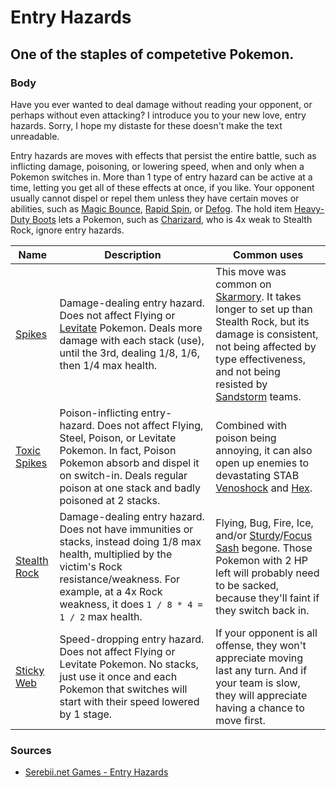 # Entry Hazards

## One of the staples of competetive Pokemon.

### Body

Have you ever wanted to deal damage without reading your opponent, or perhaps without even attacking? I introduce you to your new love, entry hazards. Sorry, I hope my distaste for these doesn't make the text unreadable.

Entry hazards are moves with effects that persist the entire battle, such as inflicting damage, poisoning, or lowering speed, when and only when a Pokemon switches in. More than 1 type of entry hazard can be active at a time, letting you get all of these effects at once, if you like. Your opponent usually cannot dispel or repel them unless they have certain moves or abilities, such as [Magic Bounce](https://www.serebii.net/abilitydex/magicbounce.shtml), [Rapid Spin](https://www.serebii.net/attackdex-swsh/rapidspin.shtml), or [Defog](https://www.serebii.net/attackdex-swsh/defog.shtml). The hold item [Heavy-Duty Boots](https://www.serebii.net/itemdex/heavy-dutyboots.shtml) lets a Pokemon, such as [Charizard](https://www.serebii.net/pokedex-swsh/charizard/), who is 4x weak to Stealth Rock, ignore entry hazards.

| Name | Description | Common uses |
| ---- | ----------- | ----------- |
| [Spikes](https://www.serebii.net/attackdex-swsh/spikes.shtml) | Damage-dealing entry hazard. Does not affect Flying or [Levitate](https://www.serebii.net/games/ability.shtml#levitate) Pokemon. Deals more damage with each stack (use), until the 3rd, dealing 1/8, 1/6, then 1/4 max health. | This move was common on [Skarmory](https://www.serebii.net/pokedex-swsh/skarmory). It takes longer to set up than Stealth Rock, but its damage is consistent, not being affected by type effectiveness, and not being resisted by [Sandstorm](https://www.serebii.net/games/weather.shtml#sandstorm) teams. |
| [Toxic Spikes](https://www.serebii.net/attackdex-swsh/toxicspikes.shtml) | Poison-inflicting entry-hazard. Does not affect Flying, Steel, Poison, or Levitate Pokemon. In fact, Poison Pokemon absorb and dispel it on switch-in. Deals regular poison at one stack and badly poisoned at 2 stacks. | Combined with poison being annoying, it can also open up enemies to devastating STAB [Venoshock](https://www.serebii.net/attackdex-swsh/venoshock.shtml) and [Hex](https://www.serebii.net/attackdex-swsh/hex.shtml). |
| [Stealth Rock](https://www.serebii.net/attackdex-swsh/stealthrock.shtml) | Damage-dealing entry hazard. Does not have immunities or stacks, instead doing 1/8 max health, multiplied by the victim's Rock resistance/weakness. For example, at a 4x Rock weakness, it does `1 / 8 * 4 = 1 / 2` max health. | Flying, Bug, Fire, Ice, and/or [Sturdy](https://www.serebii.net/abilitydex/sturdy.shtml)/[Focus Sash](https://www.serebii.net/itemdex/focussash.shtml) begone. Those Pokemon with 2 HP left will probably need to be sacked, because they'll faint if they switch back in. |
| [Sticky Web](https://www.serebii.net/attackdex-swsh/stickyweb.shtml) | Speed-dropping entry hazard. Does not affect Flying or Levitate Pokemon. No stacks, just use it once and each Pokemon that switches will start with their speed lowered by 1 stage. | If your opponent is all offense, they won't appreciate moving last any turn. And if your team is slow, they will appreciate having a chance to move first. |

### Sources
- [Serebii.net Games - Entry Hazards](https://www.serebii.net/games/entryhazards.shtml)

